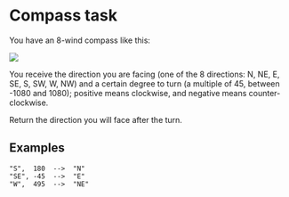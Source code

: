 # Compass task

You have an 8-wind compass like this:

<img src='https://image.shutterstock.com/image-vector/compass-rose-eight-abbreviated-initials-260nw-1453270079.jpg'>

You receive the direction you are facing (one of the 8 directions: N, NE, E, SE, S, SW, W, NW) and a certain degree to turn (a multiple of 45, between -1080 and 1080); positive means clockwise, and negative means counter-clockwise.

Return the direction you will face after the turn.

## Examples

```
"S",  180  -->  "N"
"SE", -45  -->  "E"
"W",  495  -->  "NE"
```
